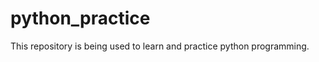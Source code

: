 python_practice
===============

This repository is being used to learn and practice python programming.
